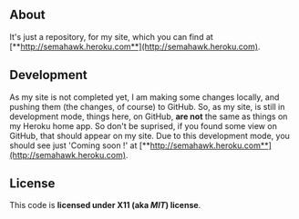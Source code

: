 ## About
It's just a repository, for my site, which you can find at [**http://semahawk.heroku.com**](http://semahawk.heroku.com).

## Development
As my site is not completed yet, I am making some changes locally, and pushing them (the changes, of course) to GitHub.
So, as my site, is still in development mode, things here, on GitHub, **are not** the same as things on my Heroku home app. So don't be suprised, if you found some view on GitHub, that should appear on my site. Due to this development mode, you should see just 'Coming soon !' at [**http://semahawk.heroku.com**](http://semahawk.heroku.com).

## License
This code is **licensed under X11 (aka _MIT_) license**.
